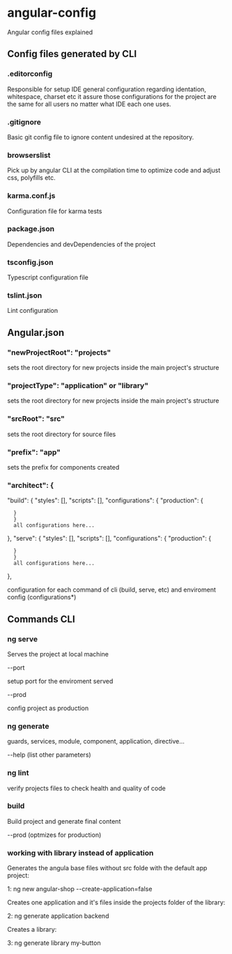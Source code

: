 # angular-config
Angular config files explained


## Config files generated by CLI

### .editorconfig

Responsible for setup IDE general configuration regarding identation, whitespace, charset etc it assure those configurations
for the project are the same for all users no matter what IDE each one uses.

### .gitignore

Basic git config file to ignore content undesired at the repository.

### browserslist 

Pick up by angular CLI at the compilation time to optimize code and adjust css, polyfills etc.

### karma.conf.js

Configuration file for karma tests

### package.json

Dependencies and devDependencies of the project

### tsconfig.json

Typescript configuration file 

### tslint.json

Lint configuration

## Angular.json

### "newProjectRoot": "projects"

sets the root directory for new projects inside the main project's structure


### "projectType": "application" or "library"

sets the root directory for new projects inside the main project's structure

### "srcRoot": "src" 
sets the root directory for source files

### "prefix": "app" 

sets the prefix for components created


### "architect": {
  "build": {
    "styles": [],
    "scripts": [],
    "configurations": {
    "production": {
    
      }
      } 
      all configurations here...
  },
 "serve": {
    "styles": [],
    "scripts": [],
    "configurations": {
    "production": {
    
      }
      } 
      all configurations here...
  },
 
configuration for each command of cli  (build, serve, etc) and enviroment config (configurations*)

## Commands CLI

### ng serve

Serves the project at local machine

--port 

setup port for the enviroment served

--prod 

config project as production 

### ng generate

guards, services, module, component, application, directive...

--help (list other parameters)

### ng lint

verify projects files to check health and quality of code

### build 

Build project and generate final content 

--prod  (optmizes for production)


### working with library instead of application

Generates the angula base files without src folde with the default app project:

1:
ng new angular-shop --create-application=false

Creates one application and it's files inside the projects folder of the library:

2: 
ng generate application backend

Creates a library: 

3: 
ng generate library my-button

